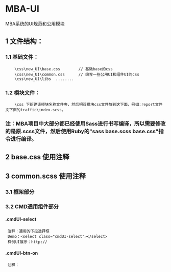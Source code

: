MBA-UI
======

MBA系统的UI规范和公用模块

## 1 文件结构：
    
### 1.1 基础文件：
        \css\new_UI\base.css        // 基础base的css
        \css\new_UI\common.css      // 编写一些公用UI和组件UI的css
        \css\new_UI\libs  ........
### 1.2 模块文件：
        \css 下新建该模块名称文件夹，然后把该模块css文件放到这下面，例如:report文件夹下面的traffic\index.scss。
    
### 注：MBA项目中大部分都已经使用Sass进行书写编译，所以需要修改的是原.scss文件，然后使用Ruby的"sass base.scss base.css"指令进行编译。 

## 2 base.css 使用注释


## 3 common.scss 使用注释
### 3.1 框架部分
### 3.2 CMD通用组件部分

#### .cmdUI-select
     注释：通用的下拉选择框
     Demo：<select class="cmdUI-select"></select>
     样例UI展示：http://
     
#### .cmdUI-btn-on
     注释：
